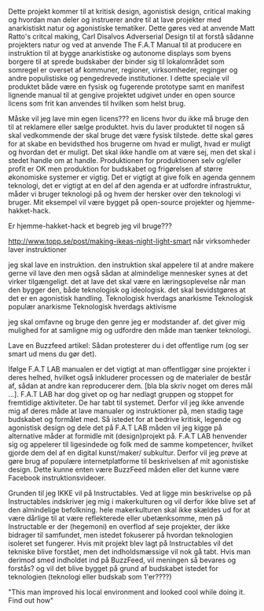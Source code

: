 Dette projekt kommer til at kritisk design, agonistisk design, critical making og hvordan man deler og instruerer andre til at lave projekter med anarkistiskt natur og agonistiske tematiker. Dette gøres ved at anvende Matt Ratto's critcal making, Carl Disalvos Adverserial Design til at forstå sådanne projekters natur og ved at anvende The F.A.T Manual til at producere en instruktion til at bygge anarkistiske og autonome displays som byens borgere til at sprede budskaber der binder sig til lokalområdet som somregel er overset af kommuner, regioner, virksomheder, reginger og andre populistiske og pengedrevede institutioner. I dette speciale vil produktet både være en fysisk og fugerende prototype samt en manifest lignende manual til at gengive projektet udgivet under en open source licens som frit kan anvendes til hvilken som helst brug.

Måske vil jeg lave min egen licens??? en licens hvor du ikke må bruge den til at reklamere eller sælge produktet. hvis du laver produktet til nogen så skal vedkommende der skal bruge det være fysisk tilstede. dette skal gøres for at skabe en bevidsthed hos brugerne om hvad er muligt, hvad er muligt og hvordan det er muligt. Det skal ikke handle om at være sej, men det skal i stedet handle om at handle. Produktionen for produktionen selv og/eller profit er OK men produktion for budskabet og frigørelsen af større økonomiske systemer er vigtig. Det er vigtigt at give folk en agenda gennem teknologi, det er vigtigt at en del af den agenda er at udfordre infrastruktur, måder vi bruger teknologi på og hvem der hersker over den teknologi vi bruger.
Mit eksempel vil være bygget på open-source projekter og hjemme-hakket-hack.

Er hjemme-hakket-hack et begreb jeg vil bruge???

http://www.topp.se/post/making-ikeas-night-light-smart
når virksomheder laver instruktioner


jeg skal lave en instruktion. den instruktion skal appelere til at andre makere gerne vil lave den men også sådan at almindelige mennesker synes at det virker tilgængeligt. det at lave det skal være en læringsoplevelse når man den bygger den, både teknologisk og ideologisk. det skal bevidstgøres at det er en agonistisk handling.
Teknologisk hverdags anarkisme
Teknologisk populær anarkisme
Teknologisk hverdags aktivisme

jeg skal omfavne og bruge den genre jeg er modstander af. det giver mig mulighed for at samligne mig og udfordre den måde man tænker teknologi.

Lave en Buzzfeed artikel:
Sådan protesterer du i det offentlige rum (og ser smart ud mens du gør det).

Ifølge F.A.T LAB manualen er det vigtigt at man offentliggør sine projekter i deres helhed, hvilket også inkluderer processen og de materialer de består af, sådan at andre kan reproducerer dem. [bla bla skriv noget om deres mål ...]. F.A.T LAB har dog givet op og har nedlagt gruppen og stoppet for fremtidige aktiviteter. De har tabt til systemet. Derfor vil jeg ikke anvende mig af deres måde at lave manualer og instruktioner på, men stadig tage budskabet og formålet med. Så istedet for at bedrive kritisk, legende og agonistisk design og dele det på F.A.T LAB måden vil jeg kigge på alternative måder at formidle mit (design)projekt på. F.A.T LAB henvender sig og appelerer til ligesindede og folk med de samme kompetencer, hvilket gjorde dem del af en digital kunst/maker/ subkultur. Derfor vil jeg prøve at gøre brug af populære internetplatforme til beskrivelsen af mit agonistiske design. Dette kunne enten være BuzzFeed måden eller det kunne være Facebook instruktionsvideoer.

Grunden til jeg IKKE vil på Instructables. Ved at ligge min beskrivelse op på Instructables indskriver jeg mig i makerkulturen og vil derfor ikke blive set af den almindelige befolkning. hele makerkulturen skal ikke skældes ud for at være dårlige til at være reflekterede eller ubetænksomme, men på Instructable er der (hegemoni) en overflod af seje projekter, der ikke bidrager til samfundet, men istedet fokuserer på hvordan teknologien isoleret set fungerer. Hvis mit projekt blev lagt på Instructables vil det tekniske blive forstået, men det indholdsmæssige vil nok gå tabt. Hvis man derimod smed indholdet ind på BuzzFeed, vil meningen så bevares og forstås? og vil det blive bygget på grund af budskabet istedet for teknologien (teknologi eller budskab som 1'er????) 

"This man improved his local environment and looked cool while doing it. Find out how"
